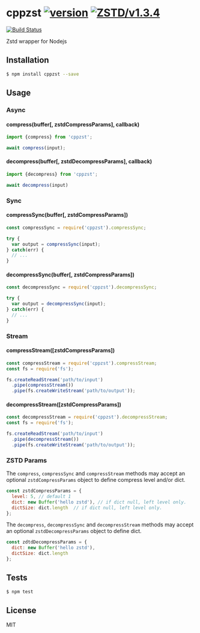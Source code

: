 cppzst [![version](https://img.shields.io/npm/v/cppzst.svg)](https://www.npmjs.com/package/cppzst) [![ZSTD/v1.3.4](https://img.shields.io/badge/ZSTD-v1.3.4-green.svg)](https://github.com/facebook/zstd/releases/tag/v1.3.4)
=====

[![Build Status][1]][2]

[1]: https://travis-ci.org/zwb-ict/cppzst.svg?branch=master
[2]: https://travis-ci.org/zwb-ict/cppzst

Zstd wrapper for Nodejs

## Installation

```bash
$ npm install cppzst --save
```

## Usage

### Async

#### compress(buffer[, zstdCompressParams], callback)

```javascript
import {compress} from 'cppzst';

await compress(input);

```
#### decompress(buffer[, zstdDecompressParams], callback)

```javascript
import {decompress} from 'cppzst';

await decompress(input)
```

### Sync

#### compressSync(buffer[, zstdCompressParams])

```javascript
const compressSync = require('cppzst').compressSync;

try {
  var output = compressSync(input);
} catch(err) {
  // ...
}
```

#### decompressSync(buffer[, zstdCompressParams])

```javascript
const decompressSync = require('cppzst').decompressSync;

try {
  var output = decompressSync(input);
} catch(err) {
  // ...
}
```

### Stream

#### compressStream([zstdCompressParams])

```javascript
const compressStream = require('cppzst').compressStream;
const fs = require('fs');

fs.createReadStream('path/to/input')
  .pipe(compressStream())
  .pipe(fs.createWriteStream('path/to/output'));
```

#### decompressStream([zstdCompressParams])

```javascript
const decompressStream = require('cppzst').decompressStream;
const fs = require('fs');

fs.createReadStream('path/to/input')
  .pipe(decompressStream())
  .pipe(fs.createWriteStream('path/to/output'));
```

### ZSTD Params

The `compress`, `compressSync` and `compressStream` methods may accept an optional `zstdCompressParams` object to define compress level and/or dict.

```javascript
const zstdCompressParams = {
  level: 5, // default 1
  dict: new Buffer('hello zstd'), // if dict null, left level only.
  dictSize: dict.length  // if dict null, left level only.
};
```

The `decompress`, `decompressSync` and `decompressStream` methods may accept an optional `zstdDecompressParams` object to define dict.

```javascript
const zdtdDecompressParams = {
  dict: new Buffer('hello zstd'),
  dictSize: dict.length
};
```

## Tests

```sh
$ npm test
```

## License
MIT
